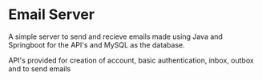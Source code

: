 # Email Server

A simple server to send and recieve emails made using Java and Springboot for the API's and MySQL as the database. 

API's provided for creation of account, basic authentication, inbox, outbox and to send emails
